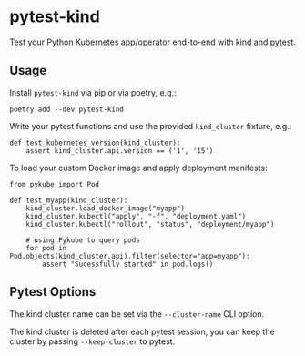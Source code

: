 # pytest-kind

Test your Python Kubernetes app/operator end-to-end with [kind](https://kind.sigs.k8s.io/) and [pytest](https://pytest.org).

## Usage

Install `pytest-kind` via pip or via poetry, e.g.:

```
poetry add --dev pytest-kind
```

Write your pytest functions and use the provided `kind_cluster` fixture, e.g.:

```
def test_kubernetes_version(kind_cluster):
    assert kind_cluster.api.version == ('1', '15')
```

To load your custom Docker image and apply deployment manifests:

```
from pykube import Pod

def test_myapp(kind_cluster):
    kind_cluster.load_docker_image("myapp")
    kind_cluster.kubectl("apply", "-f", "deployment.yaml")
    kind_cluster.kubectl("rollout", "status", "deployment/myapp")

    # using Pykube to query pods
    for pod in Pod.objects(kind_cluster.api).filter(selector="app=myapp"):
        assert "Sucessfully started" in pod.logs()
```

## Pytest Options

The kind cluster name can be set via the `--cluster-name` CLI option.

The kind cluster is deleted after each pytest session, you can keep the cluster by passing `--keep-cluster` to pytest.

